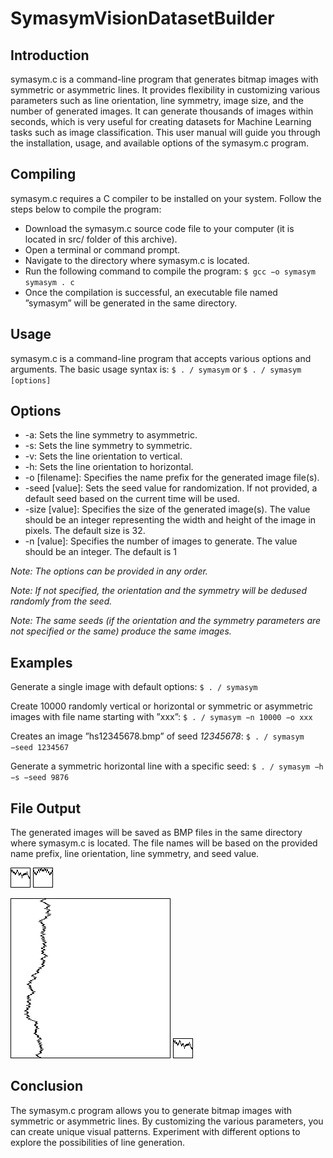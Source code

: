 # SymasymVisionDatasetBuilder

## Introduction
symasym.c is a command-line program that generates bitmap images with symmetric or asymmetric lines. It provides flexibility in customizing various parameters such as line orientation, line symmetry, image size, and the number of
generated images. It can generate thousands of images within seconds, which
is very useful for creating datasets for Machine Learning tasks such as image
classification. This user manual will guide you through the installation, usage,
and available options of the symasym.c program.

## Compiling
symasym.c requires a C compiler to be installed on your system. Follow the
steps below to compile the program:
- Download the symasym.c source code file to your computer (it is located in src/ folder of this archive).
- Open a terminal or command prompt.
- Navigate to the directory where symasym.c is located.
- Run the following command to compile the program:
`$ gcc −o symasym symasym . c`
- Once the compilation is successful, an executable file named ”symasym”
will be generated in the same directory.

## Usage
symasym.c is a command-line program that accepts various options and arguments. The basic usage syntax is: `$ . / symasym`
or `$ . / symasym [options]`

## Options
- -a: Sets the line symmetry to asymmetric.
- -s: Sets the line symmetry to symmetric.
- -v: Sets the line orientation to vertical.
- -h: Sets the line orientation to horizontal.
- -o [filename]: Specifies the name prefix for the generated image file(s).
- -seed [value]: Sets the seed value for randomization. If not provided, a default seed based on the current time will be used.
- -size [value]: Specifies the size of the generated image(s). The value should be an integer representing the width and height of the image in pixels. The default size is 32.
- -n [value]: Specifies the number of images to generate. The value should be an integer. The default is 1

*Note: The options can be provided in any order.*

*Note: If not specified, the orientation and the symmetry will be dedused randomly from the seed.*

*Note: The same seeds (if the orientation and the symmetry parameters are not specified or the same) produce the same images.*

## Examples
Generate a single image with default options:
`$ . / symasym`

Create 10000 randomly vertical or horizontal or symmetric or asymmetric images with file name starting with ”xxx”:
`$ . / symasym −n 10000 −o xxx`

Creates an image ”hs12345678.bmp” of seed *12345678*:
`$ . / symasym −seed 1234567`

Generate a symmetric horizontal line with a specific seed:
`$ . / symasym −h −s −seed 9876`

## File Output
The generated images will be saved as BMP files in the same directory where
symasym.c is located. The file names will be based on the provided name prefix,
line orientation, line symmetry, and seed value.

![Horizontal asymmetric image](https://github.com/Muradmustafayev-03/SymasymVisionDatasetBuilder/blob/main/example_ha1684187644525988.bmp)
![Horizontal symmetric image](https://github.com/Muradmustafayev-03/SymasymVisionDatasetBuilder/blob/main/example_hs1684187644522845.bmp)

![Vertical asymmetric image](https://github.com/Muradmustafayev-03/SymasymVisionDatasetBuilder/blob/main/example_va1684187673783142.bmp)
![Vertical symmetric image](https://github.com/Muradmustafayev-03/SymasymVisionDatasetBuilder/blob/main/example_ha1684187644525988.bmp)

## Conclusion
The symasym.c program allows you to generate bitmap images with symmetric
or asymmetric lines. By customizing the various parameters, you can create
unique visual patterns. Experiment with different options to explore the possibilities of line generation.
